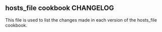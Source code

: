 ## hosts_file cookbook CHANGELOG

This file is used to list the changes made in each version of the hosts_file cookbook.

